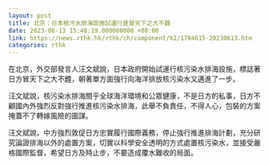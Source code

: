 ```yaml
---
layout: post
title: 北京：日本核污水排海設施試運行是冒天下之大不韙
date: 2023-06-13 15:48:19.000000000 +08:00
link: https://news.rthk.hk/rthk/ch/component/k2/1704615-20230613.htm
categories: rthk
---
```


在北京，外交部發言人汪文斌說，日本政府開始試運行核污染水排海設施，標誌著日方冒天下之大不韙，朝著單方面強行向海洋排放核污染水又邁進了一步。

汪文斌說，核污染水排海關乎全球海洋環境和公眾健康，不是日方的私事，日方不顧國內外強烈反對強行推進核污染水排海，此舉不負責任，不得人心，包裝的方案掩蓋不了轉嫁風險的圖謀。

汪文斌說，中方強烈敦促日方忠實履行國際義務，停止強行推進排海計劃，充分研究論證排海以外的處置方案，切實以科學安全透明的方式處置核污染水，並接受嚴格國際監督，希望日方及時止步，不要造成覆水難收的局面。
